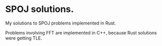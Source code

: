 # SPOJ solutions.  
My solutions to SPOJ problems implemented in Rust.   

Problems involving FFT are implemented in C++, because Rust solutions were getting TLE.
